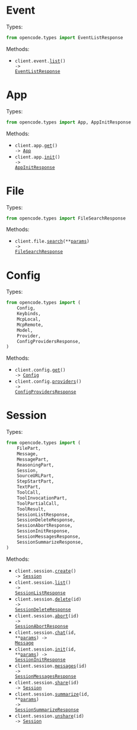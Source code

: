 # Event

Types:

```python
from opencode.types import EventListResponse
```

Methods:

- <code title="get /event">client.event.<a href="./src/opencode/resources/event.py">list</a>() -> <a href="./src/opencode/types/event_list_response.py">EventListResponse</a></code>

# App

Types:

```python
from opencode.types import App, AppInitResponse
```

Methods:

- <code title="get /app">client.app.<a href="./src/opencode/resources/app.py">get</a>() -> <a href="./src/opencode/types/app.py">App</a></code>
- <code title="post /app/init">client.app.<a href="./src/opencode/resources/app.py">init</a>() -> <a href="./src/opencode/types/app_init_response.py">AppInitResponse</a></code>

# File

Types:

```python
from opencode.types import FileSearchResponse
```

Methods:

- <code title="get /file">client.file.<a href="./src/opencode/resources/file.py">search</a>(\*\*<a href="src/opencode/types/file_search_params.py">params</a>) -> <a href="./src/opencode/types/file_search_response.py">FileSearchResponse</a></code>

# Config

Types:

```python
from opencode.types import (
    Config,
    Keybinds,
    McpLocal,
    McpRemote,
    Model,
    Provider,
    ConfigProvidersResponse,
)
```

Methods:

- <code title="get /config">client.config.<a href="./src/opencode/resources/config.py">get</a>() -> <a href="./src/opencode/types/config.py">Config</a></code>
- <code title="get /config/providers">client.config.<a href="./src/opencode/resources/config.py">providers</a>() -> <a href="./src/opencode/types/config_providers_response.py">ConfigProvidersResponse</a></code>

# Session

Types:

```python
from opencode.types import (
    FilePart,
    Message,
    MessagePart,
    ReasoningPart,
    Session,
    SourceURLPart,
    StepStartPart,
    TextPart,
    ToolCall,
    ToolInvocationPart,
    ToolPartialCall,
    ToolResult,
    SessionListResponse,
    SessionDeleteResponse,
    SessionAbortResponse,
    SessionInitResponse,
    SessionMessagesResponse,
    SessionSummarizeResponse,
)
```

Methods:

- <code title="post /session">client.session.<a href="./src/opencode/resources/session.py">create</a>() -> <a href="./src/opencode/types/session.py">Session</a></code>
- <code title="get /session">client.session.<a href="./src/opencode/resources/session.py">list</a>() -> <a href="./src/opencode/types/session_list_response.py">SessionListResponse</a></code>
- <code title="delete /session/{id}">client.session.<a href="./src/opencode/resources/session.py">delete</a>(id) -> <a href="./src/opencode/types/session_delete_response.py">SessionDeleteResponse</a></code>
- <code title="post /session/{id}/abort">client.session.<a href="./src/opencode/resources/session.py">abort</a>(id) -> <a href="./src/opencode/types/session_abort_response.py">SessionAbortResponse</a></code>
- <code title="post /session/{id}/message">client.session.<a href="./src/opencode/resources/session.py">chat</a>(id, \*\*<a href="src/opencode/types/session_chat_params.py">params</a>) -> <a href="./src/opencode/types/message.py">Message</a></code>
- <code title="post /session/{id}/init">client.session.<a href="./src/opencode/resources/session.py">init</a>(id, \*\*<a href="src/opencode/types/session_init_params.py">params</a>) -> <a href="./src/opencode/types/session_init_response.py">SessionInitResponse</a></code>
- <code title="get /session/{id}/message">client.session.<a href="./src/opencode/resources/session.py">messages</a>(id) -> <a href="./src/opencode/types/session_messages_response.py">SessionMessagesResponse</a></code>
- <code title="post /session/{id}/share">client.session.<a href="./src/opencode/resources/session.py">share</a>(id) -> <a href="./src/opencode/types/session.py">Session</a></code>
- <code title="post /session/{id}/summarize">client.session.<a href="./src/opencode/resources/session.py">summarize</a>(id, \*\*<a href="src/opencode/types/session_summarize_params.py">params</a>) -> <a href="./src/opencode/types/session_summarize_response.py">SessionSummarizeResponse</a></code>
- <code title="delete /session/{id}/share">client.session.<a href="./src/opencode/resources/session.py">unshare</a>(id) -> <a href="./src/opencode/types/session.py">Session</a></code>
